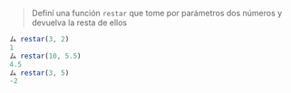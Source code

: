 > Definí una función `restar` que tome por parámetros dos números y devuelva la resta de ellos
>
```javascript
ム restar(3, 2) 
1
ム restar(10, 5.5) 
4.5
ム restar(3, 5) 
-2
```
